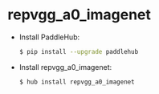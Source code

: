 # repvgg_a0_imagenet
* Install PaddleHub: 

    ```bash
    $ pip install --upgrade paddlehub
    ```

* Install repvgg_a0_imagenet: 

    ```bash
    $ hub install repvgg_a0_imagenet
    ```
